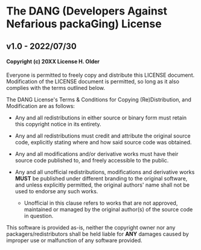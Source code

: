 # The DANG (Developers Against Nefarious packaGing) License
## v1.0 - 2022/07/30

#### Copyright (c) 20XX License H. Older

Everyone is permitted to freely copy and distribute this LICENSE document.
Modification of the LICENSE document is permitted, so long as it also complies
with the terms outlined below.

The DANG License's Terms & Conditions for Copying (Re)Distribution, 
and Modification are as follows:

- Any and all redistributions in either source or binary form must 
  retain this copyright notice in its entirety.

- Any and all redistributions must credit and attribute the original 
  source code, explicitly stating where and how said source code was obtained.
    
- Any and all modifications and/or derivative works must have their source
  code published to, and freely accessible to the public.

- Any and all unofficial redistributions, modifications and derivative works 
  **MUST** be published under different branding to the original software, 
  and unless explicitly permitted, the original authors' name shall not 
  be used to endorse any such works.
  
  - Unofficial in this clause refers to works that are not approved,
    maintained or managed by the original author(s) of the source code
    in question.


This software is provided as-is, neither the copyright owner nor 
any packagers/redistributors shall be held liable for **ANY** damages 
caused by improper use or malfunction of any software provided.